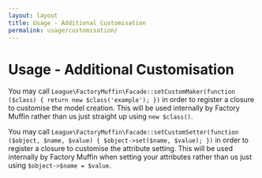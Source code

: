 ```yaml
---
layout: layout
title: Usage - Additional Customisation
permalink: usage/customisation/
---
```


# Usage - Additional Customisation

You may call `League\FactoryMuffin\Facade::setCustomMaker(function ($class) { return new $class('example'); })` in order to register a closure to customise the model creation. This will be used internally by Factory Muffin rather than us just straight up using `new $class()`.

You may call  `League\FactoryMuffin\Facade::setCustomSetter(function ($object, $name, $value) { $object->set($name, $value); })` in order to register a closure to customise the attribute setting. This will be used internally by Factory Muffin when setting your attributes rather than us just using `$object->$name = $value`.
